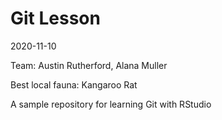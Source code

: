 # Git Lesson

2020-11-10

Team: Austin Rutherford, Alana Muller

Best local fauna: Kangaroo Rat

A sample repository for learning Git with RStudio
